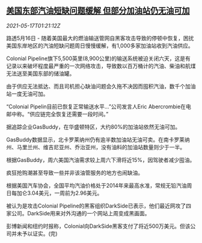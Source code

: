 <!--1621215065000-->
[美国东部汽油短缺问题缓解 但部分加油站仍无油可加](https://cn.reuters.com/article/us-petrol-supply-0517-idCNKCS2CY02T)
------

<div><i>2021-05-17T01:21:12Z</i></div><p>路透5月16日 - 随着美国最大的燃油输送管网自黑客攻击导致的停顿中恢复，困扰美国东岸地区的汽油短缺问题周日慢慢缓解，有1,000多家加油站收到汽油供应。</p><p>Colonial Pipeline旗下5,500英里(8,900公里)的输送系统被迫关闭六天，这是有记录以来破坏程度最严重的一次网络攻击，导致数以百万桶计的汽油、柴油和航煤无法送至美国东部的储油罐。</p><p>由于供应无法抵达、而且司机担心缺油问题会久拖不决因而囤积汽油，数千个加油站一度无油可加。</p><p>“Colonial Pipelin目前已恢复正常输送水平...”公司发言人Eric Abercrombie在电邮中称。“供应链完全恢复还需要一段时间。”</p><p>据追踪企业GasBuddy，在华盛顿特区，大约80%的加油站依然无油可加。</p><p>GasBuddy数据显示，北卡罗莱纳州仍有逾半数加油站无油可卖。在南卡罗莱纳州、马里兰州、维吉尼亚州、乔治亚州，没有油料的加油站数量则少于一半。</p><p>根据GasBuddy，周六美国汽油需求较上周六下滑将近15%，因驾驶者减少囤油。</p><p>疯狂抢购潮甚至导致一些并非该油管服务的地方也闹缺油。</p><p>根据美国汽车协会，全国平均汽油价格处于2014年来最高水准，常规无铅汽油周日每加仑3.04美元，一周前为2.96美元。</p><p>被认为是攻击Colonial Pipeline的黑客组织DarkSide已表示，他们最近网攻了四家公司。DarkSide用来对外沟通的一个网站上周变成黑画面。</p><p>彭博新闻和纽约时报称，Colonial向DarkSide黑客支付了将近500万美元。但该公司并未予以证实。(完)</p>
